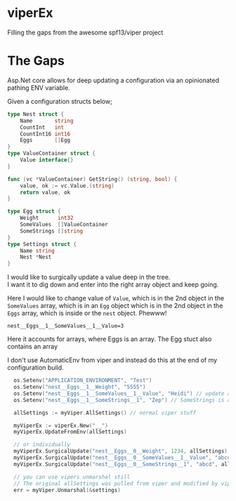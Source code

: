 # viperEx  

Filling the gaps from the awesome spf13/viper project

# The Gaps  
Asp.Net core allows for deep updating a configuration via an opinionated pathing ENV variable.  

Given a configuration structs below;
```go
type Nest struct {
	Name       string
	CountInt   int
	CountInt16 int16
	Eggs       []Egg
}
type ValueContainer struct {
	Value interface{}
}

func (vc *ValueContainer) GetString() (string, bool) {
	value, ok := vc.Value.(string)
	return value, ok
}

type Egg struct {
	Weight      int32
	SomeValues  []ValueContainer
	SomeStrings []string
}
type Settings struct {
	Name string
	Nest *Nest
}
```
I would like to surgically update a value deep in the tree.  
I want it to dig down and enter into the right array object and keep going.  

Here I would like to change value of ```Value```, which is in the 2nd object in the ```SomeValues``` array, which is in an ```Egg``` object which is in the 2nd object in the ```Eggs``` array, which is inside or the ```nest``` object.  Phewww!  

```
nest__Eggs__1__SomeValues__1__Value=3
```  

Here it accounts for arrays, where Eggs is an array.  The Egg stuct also contains an array



I don't use AutomaticEnv from viper and instead do this at the end of my configuration build.  

```go
  os.Setenv("APPLICATION_ENVIRONMENT", "Test")
  os.Setenv("nest__Eggs__1__Weight", "5555")
  os.Setenv("nest__Eggs__1__SomeValues__1__Value", "Heidi") // update an item in a struct
  os.Setenv("nest__Eggs__1__SomeStrings__1", "Zep") // SomeStrings is a []string, so this is the convention for directly modifying a primitive in an array
```

```go
  allSettings := myViper.AllSettings() // normal viper stuff

  myViperEx := viperEx.New("__")
  myViperEx.UpdateFromEnv(allSettings)

  // or individually
  myViperEx.SurgicalUpdate("nest__Eggs__0__Weight", 1234, allSettings)
  myViperEx.SurgicalUpdate("nest__Eggs__0__SomeValues__1__Value", "abcd", allSettings)
  myViperEx.SurgicalUpdate("nest__Eggs__0__SomeStrings__1", "abcd", allSettings)

  // you can use vipers unmarshal still
  // The original allSettings was pulled from viper and modified by viperEx
  err = myViper.Unmarshal(&settings)
```
